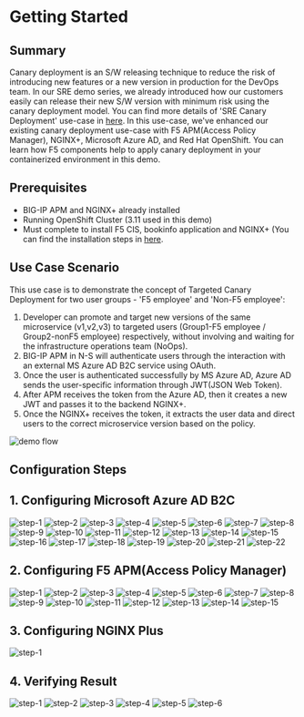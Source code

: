 # Getting Started

## Summary
Canary deployment is an S/W releasing technique to reduce the risk of introducing new features or a new version in production for the DevOps team. In our SRE demo series, we already introduced how our customers easily can release their new S/W version with minimum risk using the canary deployment model. You can find more details of 'SRE Canary Deployment' use-case in [here](sre-usecases/01-targeted-canary/README.md).
In this use-case, we've enhanced our existing canary deployment use-case with F5 APM(Access Policy Manager), NGINX+, Microsoft Azure AD, and Red Hat OpenShift. You can learn how F5 components help to apply canary deployment in your containerized environment in this demo.

## Prerequisites
- BIG-IP APM and NGINX+ already installed
- Running OpenShift Cluster (3.11 used in this demo) 
- Must complete to install F5 CIS, bookinfo application and NGINX+ (You can find the installation steps in [here](sre-usecases/01-targeted-canary/README.md).

## Use Case Scenario
This use case is to demonstrate the concept of Targeted Canary Deployment for two user groups - 'F5 employee' and 'Non-F5 employee':

1. Developer can promote and target new versions of the same microservice (v1,v2,v3) to targeted users (Group1-F5 employee / Group2-nonF5 employee) respectively, without involving and waiting for the infrastructure operations team (NoOps).
2. BIG-IP APM in N-S will authenticate users through the interaction with an external MS Azure AD B2C service using OAuth. 
3. Once the user is authenticated successfully by MS Azure AD, Azure AD sends the user-specific information through JWT(JSON Web Token). 
4. After APM receives the token from the Azure AD, then it creates a new JWT and passes it to the backend NGINX+.
5. Once the NGINX+ receives the token, it extracts the user data and direct users to the correct microservice version based on the policy.

![demo flow](images/enhanced_1-1.png)

## Configuration Steps

## 1. Configuring Microsoft Azure AD B2C
![step-1](images/Slide6.jpeg)
![step-2](images/Slide7.jpeg)
![step-3](images/Slide8.jpeg)
![step-4](images/Slide9.jpeg)
![step-5](images/Slide10.jpeg)
![step-6](images/Slide11.jpeg)
![step-7](images/Slide12.jpeg)
![step-8](images/Slide13.jpeg)
![step-9](images/Slide14.jpeg)
![step-10](images/Slide15.jpeg)
![step-11](images/Slide16.jpeg)
![step-12](images/Slide17.jpeg)
![step-13](images/Slide18.jpeg)
![step-14](images/Slide19.jpeg)
![step-15](images/Slide20.jpeg)
![step-16](images/Slide21.jpeg)
![step-17](images/Slide22.jpeg)
![step-18](images/Slide23.jpeg)
![step-19](images/Slide24.jpeg)
![step-20](images/Slide25.jpeg)
![step-21](images/Slide26.jpeg)
![step-22](images/Slide27.jpeg)

## 2. Configuring F5 APM(Access Policy Manager)
![step-1](images/Slide29.jpeg)
![step-2](images/Slide30.jpeg)
![step-3](images/Slide31.jpeg)
![step-4](images/Slide32.jpeg)
![step-5](images/Slide33.jpeg)
![step-6](images/Slide34.jpeg)
![step-7](images/Slide35.jpeg)
![step-8](images/Slide36.jpeg)
![step-9](images/Slide37.jpeg)
![step-10](images/Slide38.jpeg)
![step-11](images/Slide39.jpeg)
![step-12](images/Slide40.jpeg)
![step-13](images/Slide41.jpeg)
![step-14](images/Slide42.jpeg)
![step-15](images/Slide43.jpeg)

## 3. Configuring NGINX Plus
![step-1](images/Slide45.jpeg)

## 4. Verifying Result
![step-1](images/Slide47.jpeg)
![step-2](images/Slide48.jpeg)
![step-3](images/Slide49.jpeg)
![step-4](images/Slide50.jpg)
![step-5](images/Slide51.jpeg)
![step-6](images/Slide52.jpeg)


